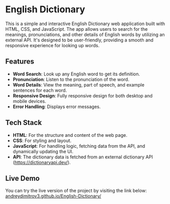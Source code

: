 # English Dictionary

This is a simple and interactive English Dictionary web application built with HTML, CSS, and JavaScript. The app allows users to search for the meanings, pronunciations, and other details of English words by utilizing an external API. It's designed to be user-friendly, providing a smooth and responsive experience for looking up words.

## Features

- **Word Search**: Look up any English word to get its definition.
- **Pronunciation**: Listen to the pronunciation of the word.
- **Word Details**: View the meaning, part of speech, and example sentences for each word.
- **Responsive Design**: Fully responsive design for both desktop and mobile devices.
- **Error Handling**: Displays error messages.

## Tech Stack

- **HTML**: For the structure and content of the web page.
- **CSS**: For styling and layout.
- **JavaScript**: For handling logic, fetching data from the API, and dynamically updating the UI.
- **API**: The dictionary data is fetched from an external dictionary API (https://dictionaryapi.dev/).

## Live Demo

You can try the live version of the project by visiting the link below:  
<a href="https://andreydimitrov3.github.io/English-Dictionary/">andreydimitrov3.github.io/English-Dictionary/</a>
